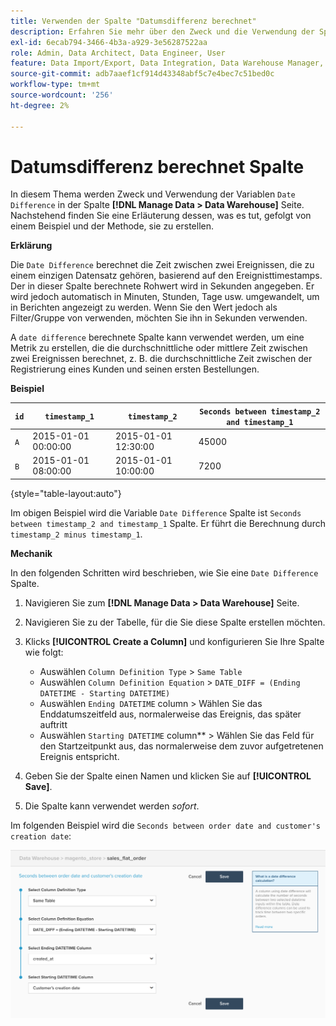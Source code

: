 ```yaml
---
title: Verwenden der Spalte "Datumsdifferenz berechnet"
description: Erfahren Sie mehr über den Zweck und die Verwendung der Spalte Datumsdifferenz berechnet .
exl-id: 6ecab794-3466-4b3a-a929-3e56287522aa
role: Admin, Data Architect, Data Engineer, User
feature: Data Import/Export, Data Integration, Data Warehouse Manager, Commerce Tables
source-git-commit: adb7aaef1cf914d43348abf5c7e4bec7c51bed0c
workflow-type: tm+mt
source-wordcount: '256'
ht-degree: 2%

---
```


# Datumsdifferenz berechnet Spalte

In diesem Thema werden Zweck und Verwendung der Variablen `Date Difference` in der Spalte **[!DNL Manage Data > Data Warehouse]** Seite. Nachstehend finden Sie eine Erläuterung dessen, was es tut, gefolgt von einem Beispiel und der Methode, sie zu erstellen.

**Erklärung**

Die `Date Difference` berechnet die Zeit zwischen zwei Ereignissen, die zu einem einzigen Datensatz gehören, basierend auf den Ereignisttimestamps. Der in dieser Spalte berechnete Rohwert wird in Sekunden angegeben. Er wird jedoch automatisch in Minuten, Stunden, Tage usw. umgewandelt, um in Berichten angezeigt zu werden. Wenn Sie den Wert jedoch als Filter/Gruppe von verwenden, möchten Sie ihn in Sekunden verwenden.

A `date difference` berechnete Spalte kann verwendet werden, um eine Metrik zu erstellen, die die durchschnittliche oder mittlere Zeit zwischen zwei Ereignissen berechnet, z. B. die durchschnittliche Zeit zwischen der Registrierung eines Kunden und seinen ersten Bestellungen.

**Beispiel**

| **`id`** | **`timestamp_1`** | **`timestamp_2`** | **`Seconds between timestamp_2 and timestamp_1`** |
|--- |--- |--- |--- |
| `A` | 2015-01-01 00:00:00 | 2015-01-01 12:30:00 | 45000 |
| `B` | 2015-01-01 08:00:00 | 2015-01-01 10:00:00 | 7200 |

{style="table-layout:auto"}


Im obigen Beispiel wird die Variable `Date Difference` Spalte ist `Seconds between timestamp_2 and timestamp_1` Spalte. Er führt die Berechnung durch `timestamp_2 minus timestamp_1`.

**Mechanik**

In den folgenden Schritten wird beschrieben, wie Sie eine `Date Difference` Spalte.

1. Navigieren Sie zum **[!DNL Manage Data > Data Warehouse]** Seite.
1. Navigieren Sie zu der Tabelle, für die Sie diese Spalte erstellen möchten.
1. Klicks **[!UICONTROL Create a Column]** und konfigurieren Sie Ihre Spalte wie folgt:
   * Auswählen `Column Definition Type` > `Same Table`
   * Auswählen `Column Definition Equation` > `DATE_DIFF = (Ending DATETIME - Starting DATETIME)`
   * Auswählen `Ending DATETIME` column > Wählen Sie das Enddatumszeitfeld aus, normalerweise das Ereignis, das später auftritt
   * Auswählen `Starting DATETIME` column** > Wählen Sie das Feld für den Startzeitpunkt aus, das normalerweise dem zuvor aufgetretenen Ereignis entspricht.

1. Geben Sie der Spalte einen Namen und klicken Sie auf **[!UICONTROL Save]**.
1. Die Spalte kann verwendet werden *sofort*.

Im folgenden Beispiel wird die `Seconds between order date and customer's creation date`:

![](../../assets/date_diff.png)
